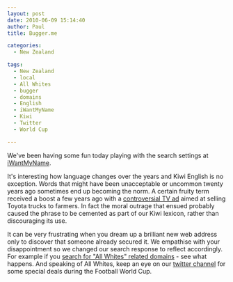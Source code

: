 ```yaml
---
layout: post
date: 2010-06-09 15:14:40
author: Paul
title: Bugger.me

categories:
  - New Zealand

tags:
  - New Zealand
  - local
  - All Whites
  - bugger
  - domains
  - English
  - iWantMyName
  - Kiwi
  - Twitter
  - World Cup

---
```


We've been having some fun today playing with the search settings at [iWantMyName](https://iwantmyname.co.nz/). 

It's interesting how language changes over the years and Kiwi English is no exception. Words that might have been unacceptable or uncommon twenty years ago sometimes end up becoming the norm. A certain fruity term received a boost a few years ago with a [controversial TV ad](http://www.youtube.com/watch?v=0R1JOcl0VlA) aimed at selling Toyota trucks to farmers. In fact the moral outrage that ensued probably caused the phrase to be cemented as part of our Kiwi lexicon, rather than discouraging its use.

It can be very frustrating when you dream up a brilliant new web address
 only to discover that someone already secured it. We empathise with your
 disappointment so we changed our search response to reflect 
accordingly. For example if you [search for 
"All Whites" related domains](https://iwantmyname.co.nz/search?domain=allwhites) - see what happens. And speaking of All Whites, keep an eye on our [twitter channel](http://twitter.com/iwantmynamenz) for some special deals during the Football World Cup.

